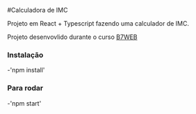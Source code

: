 #Calculadora de IMC

Projeto em React + Typescript fazendo uma calculador de IMC.

Projeto desenvovlido durante o curso [B7WEB](https://b7web.com.br)


### Instalação

-'npm install'

### Para rodar
-'npm start' 